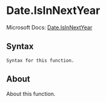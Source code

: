 ---
---

# Date.IsInNextYear

Microsoft Docs: [Date.IsInNextYear](https://docs.microsoft.com/en-us/powerquery-m/date-isinnextyear)

## Syntax

```
Syntax for this function.
```

## About

About this function.

